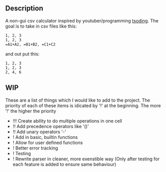## Description
A non-gui csv calculator inspired by youtuber/programming [tsoding](https://github.com/tsoding/minicel). The goal is to take in csv files like this:

```
1, 2, 3
1, 2, 3
=A1+A2, =B1+B2, =C1+C2
```
and out put this:

```
1, 2, 3
1, 2, 3
2, 4, 6
```

## WIP

These are a list of things which I would like to add to the project. The priority of each of these items is idicated by '!' at the beginning. The more '!' the higher the priority

- !!! Create ability to do multiple operations in one cell
- !! Add precedence operators like '()'
- !! Add unary operators '-'
- ! Add in basic, builtin functions
- ! Allow for user defined functions
- ! Better error tracking
- ! Testing
- ! Rewrite parser in cleaner, more exenstible way (Only after testing for each feature is added to ensure same behaviour)
